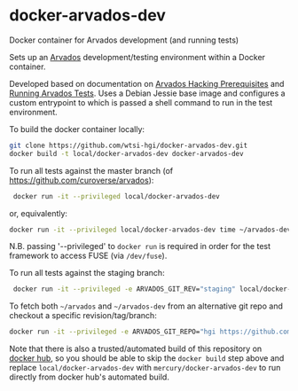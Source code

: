 # docker-arvados-dev
Docker container for Arvados development (and running tests)

Sets up an [Arvados](https://arvados.org/) development/testing environment within a Docker container. 

Developed based on documentation on [Arvados Hacking Prerequisites](https://dev.arvados.org/projects/arvados/wiki/Hacking_prerequisites) and [Running Arvados Tests](https://dev.arvados.org/projects/arvados/wiki/Running_tests). Uses a Debian Jessie base image and configures a custom entrypoint to which is passed a shell command to run in the test environment.

To build the docker container locally:
```bash
git clone https://github.com/wtsi-hgi/docker-arvados-dev.git
docker build -t local/docker-arvados-dev docker-arvados-dev
```

To run all tests against the master branch (of https://github.com/curoverse/arvados):
```bash
 docker run -it --privileged local/docker-arvados-dev
 ```
or, equivalently:
```bash
docker run -it --privileged local/docker-arvados-dev time ~/arvados-dev/jenkins/run-tests.sh WORKSPACE=~/arvados
```

N.B. passing '--privileged' to `docker run` is required in order for the test framework to access FUSE (via `/dev/fuse`). 

To run all tests against the staging branch:
```bash
 docker run -it --privileged -e ARVADOS_GIT_REV="staging" local/docker-arvados-dev
 ```
 
 To fetch both `~/arvados` and `~/arvados-dev` from an alternative git repo and checkout a specific revision/tag/branch:
 ```bash
docker run -it --privileged -e ARVADOS_GIT_REPO="hgi https://github.com/wtsi-hgi/arvados.git" -e ARVADOS_GIT_REV="hgi/master" -e ARVADOS_DEV_GIT_REPO="hgi https://github.com/wtsi-hgi/arvados-dev.git" -e ARVADOS_DEV_GIT_REV="hgi/master"
 ```
 
 Note that there is also a trusted/automated build of this repository on [docker hub](https://hub.docker.com/r/mercury/docker-arvados-dev/), so you should be able to skip the `docker build` step above and replace `local/docker-arvados-dev` with `mercury/docker-arvados-dev` to run directly from docker hub's automated build. 

